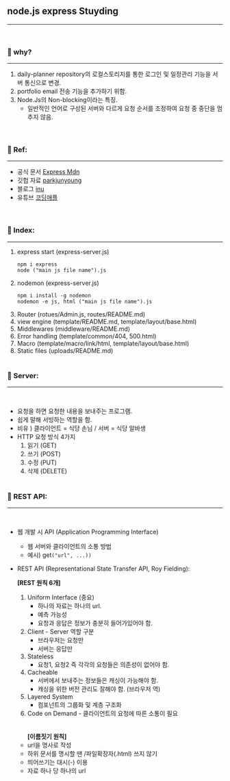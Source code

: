 ## node.js express Stuyding

---

<br>

### 📌 why?

---

1. daily-planner repository의 로컬스토리지를 통한 로그인 및 일정관리 기능을 서버 통신으로 변경.
2. portfolio email 전송 기능을 추가하기 위함.
3. Node.Js의 Non-blocking이라는 특징.
   - 일반적인 언어로 구성된 서버와 다르게 요청 순서를 조정하여 요청 중 중단을 멈추지 않음.
     <br>  
     <br>

### 📌 Ref:

---

- 공식 문서 [Express Mdn](https://developer.mozilla.org/ko/docs/Learn/Server-side/Express_Nodejs/Introduction)
- 깃헙 자료 [parkjunyoung](https://github.com/parkjunyoung/express-online)
- 블로그 [inu](https://inuplace.tistory.com/643?category=933545)
- 유튜브 [코딩애플](https://www.youtube.com/channel/UCSLrpBAzr-ROVGHQ5EmxnUg)
  <br>  
  <br>

### 📌 Index:

---

1. express start (express-server.js)
   ```
   npm i express
   node ("main js file name").js
   ```
2. nodemon (express-server.js)
   ```
   npm i install -g nodemon
   nodemon -e js, html ("main js file name").js
   ```
3. Router (rotues/Admin.js, routes/README.md)
4. view engine (template/README.md, template/layout/base.html)
5. Middlewares (middleware/README.md)
6. Error handling (template/common/404, 500.html)
7. Macro (template/macro/link/html, template/layout/base.html)
8. Static files (uploads/README.md)
   <br>
   <br>

### 📌 Server:

---

<br>

- 요청을 하면 요청한 내용을 보내주는 프로그램.
- 쉽게 말해 서빙하는 역할을 함.
- 비유 ) 클라이언트 = 식당 손님 / 서버 = 식당 알바생
- HTTP 요청 방식 4가지
  1.  읽기 (GET)
  2.  쓰기 (POST)
  3.  수정 (PUT)
  4.  삭제 (DELETE)
      <br>
      <br>

### 📌 REST API:

---

<br>

- 웹 개발 시 API (Application Programming Interface)

  - 웹 서버와 클라이언트의 소통 방법
  - 예시) get`("url", ...))`

- REST API (Representational State Transfer API, Roy Fielding):

  **[REST 원칙 6개]**

  1.  Uniform Interface (중요)
      - 하나의 자료는 하나의 url.
      - 예측 가능성
      - 요청과 응답은 정보가 충분히 들어가있어야 함.
  2.  Client - Server 역할 구분
      - 브라우저는 요청만
      - 서버는 응답만
  3.  Stateless
      - 요청1, 요청2 즉 각각의 요청들은 의존성이 없어야 함.
  4.  Cacheable
      - 서버에서 보내주는 정보들은 캐싱이 가능해야 함.
      - 캐싱을 위한 버전 관리도 잘해야 함. (브라우저 역)
  5.  Layered System
      - 컴포넌트의 그룹화 및 계층 구조화
  6.  Code on Demand - 클라이언트의 요청에 따른 소통이 필요  
      <br>
      <br>
      **[이름짓기 원칙]**

  - url을 명사로 작성
  - 하위 문서를 명시할 땐 /파일확장자(.html) 쓰지 않기
  - 띄어쓰기는 대시(-) 이용
  - 자료 하나 당 하나의 url
